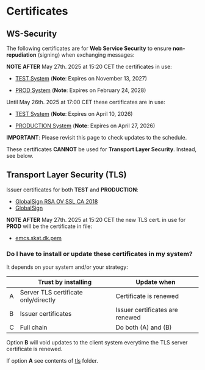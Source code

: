 # Certificates

## WS-Security

The following certificates are for **Web Service Security** to ensure **non-repudiation** (signing) when exchanging 
messages:

**NOTE** **AFTER** May 27th. 2025 at 15:20 CET the certificates in use:

* [TEST System](/crt/emcs-b2b-server-test-2024-11-13.pem) (**Note**: Expires on November 13, 2027)

* [PROD System](/crt/emcs-b2b-server-prod-2025-02-24.pem) (**Note**: Expires on February 24, 2028)

Until May 26th. 2025 at 17:00 CET these certificates are in use: 

* [TEST System](/crt/emcs-b2b-server-test-2023-04-11.pem) (**Note**: Expires on April 10, 2026)

* [PRODUCTION System](/crt/emcs-b2b-server-prod-2023-04-27.pem) (**Note**: Expires on April 27, 2026)

**IMPORTANT**: Please revisit this page to check updates to the schedule.

These certificates **CANNOT** be used for **Transport Layer Security**. Instead, see below.

## Transport Layer Security (TLS)

Issuer certificates for both **TEST** and **PRODUCTION**:

* [GlobalSign RSA OV SSL CA 2018](/crt/GlobalSign-RSA-OV-SSL-CA-2018.pem)
* [GlobalSign](/crt/GlobalSign.pem)

**NOTE** **AFTER** May 27th. 2025 at 15:20 CET the new TLS cert. in use for **PROD** will be the certificate in file:

* [emcs.skat.dk.pem](/crt/tls/emcs.skat.dk.pem)

### Do I have to install or update these certificates in my system?

It depends on your system and/or your strategy:

|   | Trust by installing                  | Update when                     |
|---|--------------------------------------|---------------------------------|
| A | Server TLS certificate only/directly | Certificate is renewed          |
| B | Issuer certificates                  | Issuer certificates are renewed |
| C | Full chain                           | Do both (A) and (B)             |

Option **B** will void updates to the client system everytime the TLS server certificate is renewed.

If option **A** see contents of [tls](/tls) folder.
